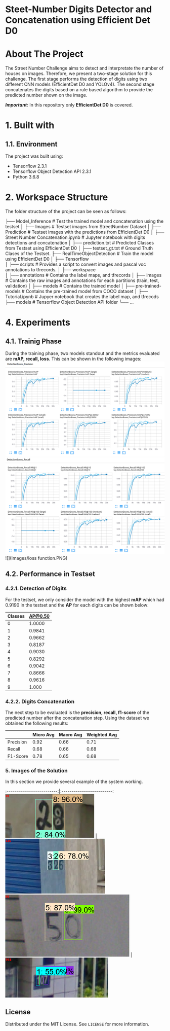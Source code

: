 # Steet-Number Digits Detector and Concatenation using Efficient Det D0

<!-- PROJECT SHIELDS -->
<!--
* I'm using markdown "reference style" links for readability.
* Reference links are enclosed in brackets [ ] instead of parentheses ( ).
* See the bottom of this document for the declaration of the reference variables
* for contributors-url, forks-url, etc. This is an optional, concise syntax you may use.
* https://www.markdownguide.org/basic-syntax/#reference-style-links
-->
<!--[![Contributors][contributors-shield]][contributors-url]
[![Forks][forks-shield]][forks-url]
[![Stargazers][stars-shield]][stars-url]
[![Issues][issues-shield]][issues-url]
[![MIT License][license-shield]][license-url]-->


<!-- ABOUT THE PROJECT -->
# About The Project
The Street Number Challenge aims to detect and interpretate the number of houses on images. Therefore, we present a two-stage solution for this challenge. The first stage performs the detection of digits using two different CNN models (EfficientDet D0 and YOLOv4). The second stage concatenates the digits based on a rule based algorithm to provide the predicted number shown on the image.

***Important:*** In this repository only **EfficientDet D0** is covered.

# 1. Built with
## 1.1. Environment
The project was built using:
* Tensorflow 2.3.1
* Tensorflow Object Detection API 2.3.1
* Python 3.6.8

# 2. Workspace Structure
The folder structure of the project can be seen as follows:


├── Model_Inference             # Test the trained model and concatenation using the testset 
│   ├── Images                  # Testset images from StreetNumber Dataset
│   ├── Prediction              # Testset images with the predictions from EfficientDet D0
│   ├── Street Number Concatenation.ipynb # Jupyter notebook with digits detections and concatenation
│   ├── prediction.txt          # Predicted Classes from Testset using EfficientDet D0
│   ├── testset_gt.txt          # Ground Truth Clases of the Testset.
├── RealTimeObjectDetection     # Train the model using EfficientDet D0 
│   ├── Tensorflow                      
│       ├── scripts             # Provides a script to convert images and pascal voc annotations to tfrecords.
│       ├── workspace           
│           ├── annotations     # Contains the label maps, and tfrecords
│           ├── images          # Contains the raw images and annotations for each partitions (train, test, validation)
│           ├── models          # Contains the trained model
│           ├── pre-trained-models # Contains the pre-trained model from COCO dataset
│   ├── Tutorial.ipynb          # Jupyer notebook that creates the label map, and tfrecods
├── models                      # Tensorflow Object Detection API folder
└── ...

# 4. Experiments
## 4.1. Trainig Phase
During the training phase, two models standout and the metrics evaluated are **mAP, recall, loss**. This can be shown in the following images:
![](Images/mAP.PNG)
![](Images/Recall.PNG)
![](Images/loss function.PNG)

## 4.2. Performance in Testset
### 4.2.1. Detection of Digits
For the testset, we only consider the model with the highest **mAP** which had 0.9190 in the testset and the **AP** for each digits can be shown below: 

| Classes  | AP@0.50  | 
|----------|----------|
|    0     |  1.0000  |                
|    1     |  0.9841  |
|    2     |  0.9662  |
|    3     |  0.8187  |
|    4     |  0.9030  |
|    5     |  0.8292  |
|    6     |  0.9042  | 
|    7     |  0.8666  |
|    8     |  0.9616  |
|    9     |  1.000   |

### 4.2.2. Digits Concatenation
The next step to be evaluated is the **precision, recall, f1-score** of the predicted number after the concatenation step. Using the dataset we obtained the following results:

|            | Micro Avg  | Macro Avg  |  Weighted Avg  | 
|------------|------------|------------|----------------|
| Precision  |    0.92    |    0.66    |      0.71      |
| Recall     |    0.68    |    0.66    |      0.68     |
| F1-Score   |    0.78    |    0.65    |      0.68      |

### 5. Images of the Solution
In this section we provide several example of the system working.

:-------------------------:|:-------------------------:
![](Images/585.PNG)  |  ![](Images/618.PNG)
![](Images/534.PNG)  |  ![](Images/552.PNG)

<!-- LICENSE -->
## License

Distributed under the MIT License. See `LICENSE` for more information.

<!-- MARKDOWN LINKS & IMAGES -->
<!-- https://www.markdownguide.org/basic-syntax/#reference-style-links -->
[contributors-shield]: https://img.shields.io/github/contributors/othneildrew/Best-README-Template.svg?style=for-the-badge
[contributors-url]: https://github.com/othneildrew/Best-README-Template/graphs/contributors
[forks-shield]: https://img.shields.io/github/forks/othneildrew/Best-README-Template.svg?style=for-the-badge
[forks-url]: https://github.com/othneildrew/Best-README-Template/network/members
[stars-shield]: https://img.shields.io/github/stars/othneildrew/Best-README-Template.svg?style=for-the-badge
[stars-url]: https://github.com/othneildrew/Best-README-Template/stargazers
[issues-shield]: https://img.shields.io/github/issues/othneildrew/Best-README-Template.svg?style=for-the-badge
[issues-url]: https://github.com/othneildrew/Best-README-Template/issues
[license-shield]: https://img.shields.io/github/license/othneildrew/Best-README-Template.svg?style=for-the-badge
[license-url]: https://github.com/othneildrew/Best-README-Template/blob/master/LICENSE.txt